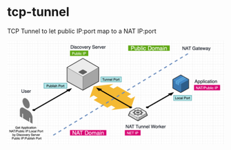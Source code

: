 # tcp-tunnel

TCP Tunnel to let public IP:port map to a NAT IP:port

![Architecture](https://raw.githubusercontent.com/shikanle/tcp-tunnel/master/docs/arch.png)